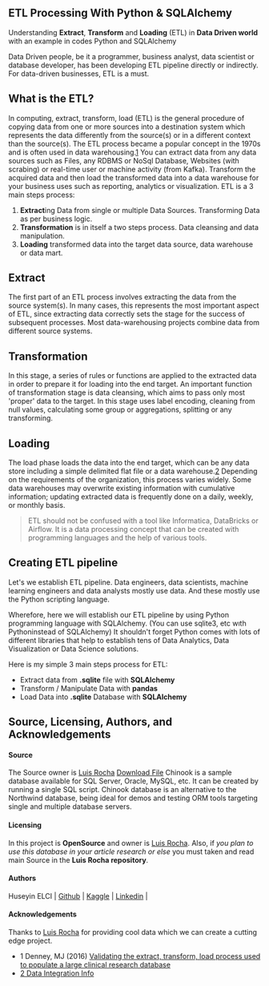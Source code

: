## ETL Processing With Python & SQLAlchemy
Understanding **Extract**, **Transform** and **Loading** (ETL) in **Data Driven world** with an example in codes Python and SQLAlchemy 

Data Driven people, be it a programmer, business analyst, data scientist or database developer, has been developing ETL pipeline directly or indirectly. For data-driven businesses, ETL is a must.

## What is the ETL?
In computing, extract, transform, load (ETL) is the general procedure of copying data from one or more sources into a destination system which represents the data differently from the source(s) or in a different context than the source(s). The ETL process became a popular concept in the 1970s and is often used in data warehousing.[1](#1) 
You can extract data from any data sources such as Files, any RDBMS or NoSql Database, Websites (with scrabing) or real-time user or machine activity (from Kafka).
Transform the acquired data and then load the transformed data into a data warehouse for your business uses such as reporting, analytics or visualization.
ETL is a 3 main steps process:
1. **Extract**ing Data from single or multiple Data Sources. Transforming Data as per business logic. 
2. **Transformation** is in itself a two steps process. Data cleansing and data manipulation.
3. **Loading** transformed data into the target data source, data warehouse or data mart.


## Extract
The first part of an ETL process involves extracting the data from the source system(s). In many cases, this represents the most important aspect of ETL, since extracting data correctly sets the stage for the success of subsequent processes. Most data-warehousing projects combine data from different source systems. 

## Transformation
In this stage, a series of rules or functions are applied to the extracted data in order to prepare it for loading into the end target.
An important function of transformation stage is data cleansing, which aims to pass only most 'proper' data to the target.
In this stage uses label encoding, cleaning from null values, calculating some group or aggregations, splitting or any transforming.

## Loading
The load phase loads the data into the end target, which can be any data store including a simple delimited flat file or a data warehouse.[2](#2) Depending on the requirements of the organization, this process varies widely. Some data warehouses may overwrite existing information with cumulative information; updating extracted data is frequently done on a daily, weekly, or monthly basis. 
> ETL should not be confused with a tool like Informatica, DataBricks or Airflow. It is a data processing concept that can be created with programming languages and the help of various tools.

## Creating ETL pipeline
Let's we establish ETL pipeline. Data engineers, data scientists, machine learning engineers and data analysts mostly use data. And these mostly use the Python scripting language.

Wherefore, here we will establish our ETL pipeline by using Python programming language with SQLAlchemy. (You can use sqlite3, etc wıth Pythoninstead of SQLAlchemy) It shouldn't forget Python comes with lots of different libraries that help to establish tens of Data Analytics, Data Visualization or Data Science solutions.

Here is my simple 3 main steps process for ETL:
* Extract data from **.sqlite** file with **SQLAlchemy**
* Transform / Manipulate Data with **pandas**
* Load Data into **.sqlite** Database with **SQLAlchemy**

## Source, Licensing, Authors, and Acknowledgements

#### Source
The Source owner is [Luis Rocha](https://github.com/lerocha) [Download File](https://github.com/lerocha/chinook-database/blob/master/ChinookDatabase/DataSources/Chinook_Sqlite.sqlite)
Chinook is a sample database available for SQL Server, Oracle, MySQL, etc. It can be created by running a single SQL script. Chinook database is an alternative to the Northwind database, being ideal for demos and testing ORM tools targeting single and multiple database servers.
#### Licensing
In this project is **OpenSource** and owner is  [Luis Rocha](https://github.com/lerocha). Also, if _you plan to use this database in your article research or else_ you must taken and read main Source in the **Luis Rocha repository**.
#### Authors
Huseyin ELCI
  |  [Github](https://github.com/huseyinelci2000)  |  [Kaggle](https://www.kaggle.com/huseyinelci)  |  [Linkedin](https://www.linkedin.com/in/huseyinelci/)   |  
#### Acknowledgements
Thanks to [Luis Rocha](https://github.com/lerocha) for providing cool data which we can create a cutting edge project.



- <a id="1">1 Denney, MJ (2016) [Validating the extract, transform, load process used to populate a large clinical research database](http://https://www.ncbi.nlm.nih.gov/pmc/articles/PMC5556907)</a>
- <a id="2">[2 Data Integration Info](https://www.dataintegration.info/etl)</a>
